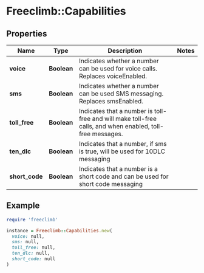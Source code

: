 # Freeclimb::Capabilities

## Properties

| Name | Type | Description | Notes |
| ---- | ---- | ----------- | ----- |
| **voice** | **Boolean** | Indicates whether a number can be used for voice calls. Replaces voiceEnabled. |  |
| **sms** | **Boolean** | Indicates whether a number can be used SMS messaging. Replaces smsEnabled. |  |
| **toll_free** | **Boolean** | Indicates that a number is toll-free and will make toll-free calls, and when enabled, toll-free messages. |  |
| **ten_dlc** | **Boolean** | Indicates that a number, if sms is true, will be used for 10DLC messaging |  |
| **short_code** | **Boolean** | Indicates that a number is a short code and can be used for short code messaging |  |

## Example

```ruby
require 'freeclimb'

instance = Freeclimb::Capabilities.new(
  voice: null,
  sms: null,
  toll_free: null,
  ten_dlc: null,
  short_code: null
)
```

